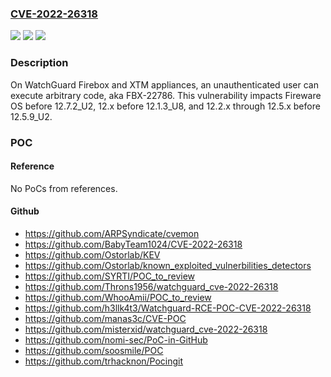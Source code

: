 ### [CVE-2022-26318](https://cve.mitre.org/cgi-bin/cvename.cgi?name=CVE-2022-26318)
![](https://img.shields.io/static/v1?label=Product&message=n%2Fa&color=blue)
![](https://img.shields.io/static/v1?label=Version&message=n%2Fa&color=blue)
![](https://img.shields.io/static/v1?label=Vulnerability&message=n%2Fa&color=brighgreen)

### Description

On WatchGuard Firebox and XTM appliances, an unauthenticated user can execute arbitrary code, aka FBX-22786. This vulnerability impacts Fireware OS before 12.7.2_U2, 12.x before 12.1.3_U8, and 12.2.x through 12.5.x before 12.5.9_U2.

### POC

#### Reference
No PoCs from references.

#### Github
- https://github.com/ARPSyndicate/cvemon
- https://github.com/BabyTeam1024/CVE-2022-26318
- https://github.com/Ostorlab/KEV
- https://github.com/Ostorlab/known_exploited_vulnerbilities_detectors
- https://github.com/SYRTI/POC_to_review
- https://github.com/Throns1956/watchguard_cve-2022-26318
- https://github.com/WhooAmii/POC_to_review
- https://github.com/h3llk4t3/Watchguard-RCE-POC-CVE-2022-26318
- https://github.com/manas3c/CVE-POC
- https://github.com/misterxid/watchguard_cve-2022-26318
- https://github.com/nomi-sec/PoC-in-GitHub
- https://github.com/soosmile/POC
- https://github.com/trhacknon/Pocingit

